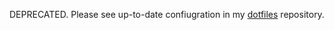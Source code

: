 DEPRECATED. Please see up-to-date confiugration in my [dotfiles](github.com/oryband/dotfiles) repository.

